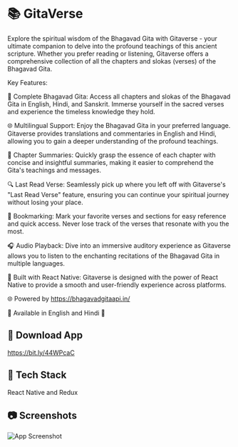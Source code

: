 
# 📚 GitaVerse


Explore the spiritual wisdom of the Bhagavad Gita with Gitaverse - your ultimate companion to delve into the profound teachings of this ancient scripture. Whether you prefer reading or listening, Gitaverse offers a comprehensive collection of all the chapters and slokas (verses) of the Bhagavad Gita.

Key Features:

📖 Complete Bhagavad Gita: Access all chapters and slokas of the Bhagavad Gita in English, Hindi, and Sanskrit. Immerse yourself in the sacred verses and experience the timeless knowledge they hold.

🌐 Multilingual Support: Enjoy the Bhagavad Gita in your preferred language. Gitaverse provides translations and commentaries in English and Hindi, allowing you to gain a deeper understanding of the profound teachings.

📜 Chapter Summaries: Quickly grasp the essence of each chapter with concise and insightful summaries, making it easier to comprehend the Gita's teachings and messages.

🔍 Last Read Verse: Seamlessly pick up where you left off with Gitaverse's "Last Read Verse" feature, ensuring you can continue your spiritual journey without losing your place.

🔖 Bookmarking: Mark your favorite verses and sections for easy reference and quick access. Never lose track of the verses that resonate with you the most.

🎧 Audio Playback: Dive into an immersive auditory experience as Gitaverse allows you to listen to the enchanting recitations of the Bhagavad Gita in multiple languages.

📱 Built with React Native: Gitaverse is designed with the power of React Native to provide a smooth and user-friendly experience across platforms.

🌐 Powered by https://bhagavadgitaapi.in/


🌟 Available in English and Hindi 🌟



## 🚀 Download App

https://bit.ly/44WPcaC


## 🚧 Tech Stack

React Native and Redux

## 📷 Screenshots

![App Screenshot](https://res.cloudinary.com/dqrjubxh3/image/upload/v1690006388/Portfolio%20Data/Untitled_design_m0uvnf.png)



